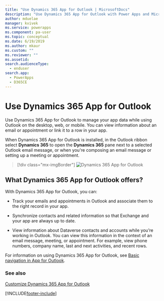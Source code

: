 ```yaml
---
title: "Use Dynamics 365 App for Outlook | MicrosoftDocs"
description: "Use Dynamics 365 App for Outlook with Power Apps and Microsoft Dataverse."
author: mduelae
manager: kvivek
ms.service: powerapps
ms.component: pa-user
ms.topic: conceptual
ms.date: 6/19/2019
ms.author: mkaur
ms.custom: ""
ms.reviewer: ""
ms.assetid: 
search.audienceType: 
  - enduser
search.app: 
  - PowerApps
  - D365CE
---
```

# Use Dynamics 365 App for Outlook

Use Dynamics 365 App for Outlook to manage your app data while using Outlook on the desktop, web, or mobile. You can view information about an email or appointment or link it to a row in your app.

When Dynamics 365 App for Outlook is installed, in the Outlook ribbon select **Dynamics 365** to open the **Dynamics 365** pane next to a selected Outlook email message, or when you're composing an email message or setting up a meeting or appointment.

   > [!div class="mx-imgBorder"] 
   > ![Dynamics 365 App for Outlook](media/outlookapp.png "Dynamics 365 App for Outlook")

## What Dynamics 365 App for Outlook offers?

With Dynamics 365 App for Outlook, you can:  

- Track your emails and appointments in Outlook and associate them to the right record in your app.

- Synchronize contacts and related information so that Exchange and your app are always up to date.
  
- View information about Dataverse contacts and accounts while you’re working in Outlook. You can view this information in the context of an email message, meeting, or appointment. For example, view phone numbers, company name, last and next activities, and recent rows. 
  
  

For information on using Dynamics 365 App for Outlook, see [Basic navigation in App for Outlook](/dynamics365/customer-engagement/outlook-app/user/basic-navigation).

### See also

[Customize Dynamics 365 App for Outlook](../maker/model-driven-apps/app-for-outlook-customize.md)  




[!INCLUDE[footer-include](../includes/footer-banner.md)]
